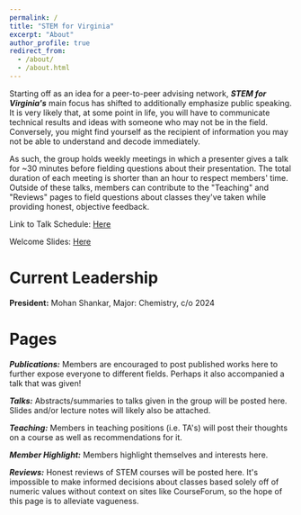 ```yaml
---
permalink: /
title: "STEM for Virginia"
excerpt: "About"
author_profile: true
redirect_from: 
  - /about/
  - /about.html
---
```


Starting off as an idea for a peer-to-peer advising network, ***STEM for Virginia's*** main focus has shifted to additionally emphasize public speaking. It is very likely that, at some point in life, you will have to communicate technical results and ideas with someone who may not be in the field. Conversely, you might find yourself as the recipient of information you may not be able to understand and decode immediately. 

As such, the group holds weekly meetings in which a presenter gives a talk for ~30 minutes before fielding questions about their presentation. The total duration of each meeting is shorter than an hour to respect members' time. Outside of these talks, members can contribute to the "Teaching" and "Reviews" pages to field questions about classes they've taken while providing honest, objective feedback.

Link to Talk Schedule: [Here](https://docs.google.com/spreadsheets/d/1P5kv_iGW4J3M48uieL8F_mYr1qCv94rb85-Va7bmnqI/edit?usp=sharing)

Welcome Slides: [Here](http://stemforvirginia.github.io/welcome/welcome.html)

Current Leadership
======
**President:** Mohan Shankar, Major: Chemistry, c/o 2024

Pages
======
***Publications:*** Members are encouraged to post published works here to further expose everyone to different fields. Perhaps it also accompanied a talk that was given!

***Talks:*** Abstracts/summaries to talks given in the group will be posted here. Slides and/or lecture notes will likely also be attached.

***Teaching:*** Members in teaching positions (i.e. TA's) will post their thoughts on a course as well as recommendations for it.

***Member Highlight:*** Members highlight themselves and interests here.

***Reviews:*** Honest reviews of STEM courses will be posted here. It's impossible to make informed decisions about classes based solely off of numeric values without context on sites like CourseForum, so the hope of this page is to alleviate vagueness.
